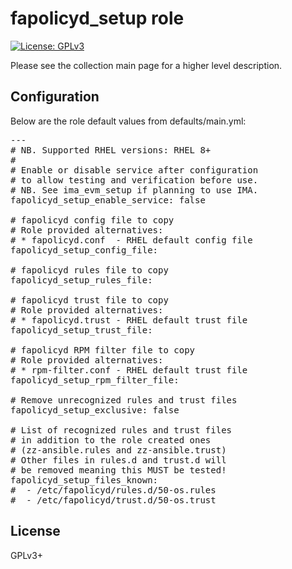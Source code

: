 # fapolicyd_setup role

[![License: GPLv3](https://img.shields.io/badge/license-GPLv3-brightgreen.svg)](https://www.gnu.org/licenses/gpl-3.0)

Please see the collection main page for a higher level description.

## Configuration

Below are the role default values from defaults/main.yml:

<pre>
---
# NB. Supported RHEL versions: RHEL 8+
#
# Enable or disable service after configuration
# to allow testing and verification before use.
# NB. See ima_evm_setup if planning to use IMA.
fapolicyd_setup_enable_service: false

# fapolicyd config file to copy
# Role provided alternatives:
# * fapolicyd.conf  - RHEL default config file
fapolicyd_setup_config_file:

# fapolicyd rules file to copy
fapolicyd_setup_rules_file:

# fapolicyd trust file to copy
# Role provided alternatives:
# * fapolicyd.trust - RHEL default trust file
fapolicyd_setup_trust_file:

# fapolicyd RPM filter file to copy
# Role provided alternatives:
# * rpm-filter.conf - RHEL default trust file
fapolicyd_setup_rpm_filter_file:

# Remove unrecognized rules and trust files
fapolicyd_setup_exclusive: false

# List of recognized rules and trust files
# in addition to the role created ones
# (zz-ansible.rules and zz-ansible.trust)
# Other files in rules.d and trust.d will
# be removed meaning this MUST be tested!
fapolicyd_setup_files_known:
#  - /etc/fapolicyd/rules.d/50-os.rules
#  - /etc/fapolicyd/trust.d/50-os.trust
</pre>

## License

GPLv3+
